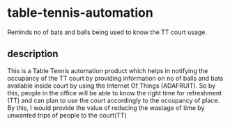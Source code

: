 # table-tennis-automation
Reminds no of bats and balls being used to know the TT court usage.
## description
This is a Table Tennis automation product which helps in notifying the occupancy of the TT court by providing information on no of balls and bats available inside court by using the Internet Of Things (ADAFRUIT). So by this, people in the office will be able to know the right time for refreshment (TT) and can plan to use the court accordingly to the occupancy of place. By this, I would provide the value of reducing the wastage of time by unwanted trips of people to the court(TT)
